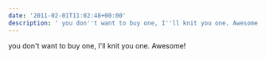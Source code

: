 ```yaml
---
date: '2011-02-01T11:02:48+00:00'
description: ' you don''t want to buy one, I''ll knit you one. Awesome!'
---
```

 you don't want to buy one, I'll knit you one. Awesome!
